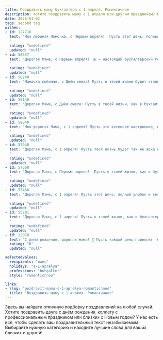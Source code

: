 ```yaml
---
title: Поздравить маму бухгалтера с 1 апреля. Романтичное
description: Хотите поздравить маму с 1 апреля или другим праздником? Наш ИИ создаст незабываемое поздравление, а вы обязательно выделитесь среди других.  
date: 2025-01-02
tags: second tag
wishes:
- id: 127710
  text: "Моя любимая Мамочка, с Первым апреля!  Пусть этот день, полный шуток и улыбок, станет началом весны в твоей душе, такой же тёплой и светлой, как твои руки, которые умеют творить чудеса не только в бухгалтерской отчётности, но и в нашем уютном доме.  Ты – мой самый ценный и любимый человек,  и я бесконечно благодарна судьбе за твою любовь и заботу.  Пусть все твои желания исполнятся, а сердце всегда будет полно радости и счастья!  Целую крепко-крепко!
  "
  rating: "undefined"
  updated: "null"
- id: 58357
  text: "Дорогая Мама, с Первым апреля! Ты – настоящий бухгалтерский гений, способный в любой хаотичной ситуации найти порядок и баланс. Пусть твоя жизнь всегда будет такой же гармоничной и прибыльной, как идеально составленный баланс!
  "
  rating: "undefined"
  updated: "null"
- id: 58240
  text: "Мамочка любимая, с Днём смеха! Пусть в твоей жизни будет столько же радости и улыбок, сколько цифр в твоих отчётах 😊 Ты  —  настоящий бухгалтерский гений, настоящая волшебница, которая умеет превращать цифры в счастье.  Люблю тебя!
  "
  rating: "undefined"
  updated: "null"
- id: 58140
  text: "Дорогая Мама, с Днём смеха! Пусть в твоей жизни, как в бухгалтерском балансе, всегда будет больше доходов, чем расходов, а каждый день будет наполнен радостью, любовью и теплом.
  "
  rating: "undefined"
  updated: "null"
- id: 58040
  text: "Моя дорогая Мама, с 1 апреля! Пусть это весеннее настроение, полное юмора и света, всегда царит в твоей жизни, как и твоя профессиональная точность и талант бухгалтера. Будь счастлива, любима и всегда окружена заботой!
  "
  rating: "undefined"
  updated: "null"
- id: 57940
  text: "Дорогая Мама, с 1 апреля! Пусть твоя жизнь будет так же ярка и полна неожиданных приятных сюрпризов, как твой талант бухгалтера. Ты - наша опора и вдохновение, и мы любим тебя больше всего на свете.
  "
  rating: "undefined"
  updated: "null"
- id: 57560
  text: "Дорогая Мама, с Первым апреля!  Пусть в твоей жизни, как в бухгалтерских отчетах, всегда будут только прибыль и процветание, а расходы будут только на приятные мелочи.  Счастья тебе, моя любимая!
  "
  rating: "undefined"
  updated: "null"
- id: 57460
  text: "Дорогая Мама, с 1 апреля! Пусть этот день, полный улыбок и веселья, станет для тебя началом нового, прекрасного периода в твоей жизни, полного финансовой стабильности и процветания. Ты - настоящая хозяйка цифр и чисел, и пусть каждый твой баланс будет счастливо сбалансирован!
  "
  rating: "undefined"
  updated: "null"
- id: 55281
  text: "Дорогая Мама, с 1 апреля! Пусть в твоей жизни, как в бухгалтерском балансе, всегда будет больше доходов, чем расходов, и пусть каждый день будет наполнен радостью и улыбками!
  "
  rating: "undefined"
  updated: "null"
- id: 12078
  text: "С днем рождения, дорогая мама! 🌷 Пусть каждый день приносит тебе радость и успех в твоей замечательной профессии бухгалтера. Твоя точность и забота делают мир лучше. Люблю тебя! 💖"
  rating: "0"
  updated: "null"

selectedValues:
  recipients: "mamu"
  holidays: "s-1-aprelya"
  professions: "buhgalter"
  style: "romantichnoe"

links:
- slug: "pozdravit-mamu-s-1-aprelya-romantichnoe"
  title: "Поздравить маму с 1 апреля. Романтичное"
---
```


Здесь вы найдете отличную подборку поздравлений на любой случай. 
Хотите поздравить друга с днём рождения, коллегу с профессиональным праздником или близких с Новым годом? У нас есть всё, чтобы сделать ваш поздравительный текст незабываемым. Выбирайте нужную категорию и находите лучшие слова для ваших близких и друзей!
